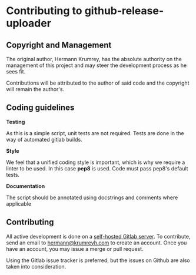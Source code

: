 # Contributing to github-release-uploader

## Copyright and Management

The original author, Hermann Krumrey, has the absolute authority on the management
of this project and may steer the development process as he sees fit.

Contributions will be attributed to the author of said code and the copyright will
remain the author's.

## Coding guidelines

**Testing**

As this is a simple script, unit tests are not required. Tests are done in the
way of automated gitlab builds.

**Style**

We feel that a unified coding style is important, which is why we require a linter to
be used. In this case **pep8** is used. Code must pass pep8's default tests.

**Documentation**

The script should be annotated using docstrings and comments where applicable

## Contributing

All active development is done on a [self-hosted Gitlab server](https://gitlab.namibsun.net).
To contribute, send an email to hermann@krumreyh.com to create an account. Once you have an
account, you may issue a merge or pull request.

Using the Gitlab issue tracker is preferred, but the issues on Github are also
taken into consideration.
